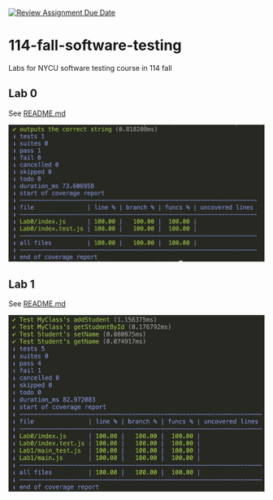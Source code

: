 [![Review Assignment Due Date](https://classroom.github.com/assets/deadline-readme-button-22041afd0340ce965d47ae6ef1cefeee28c7c493a6346c4f15d667ab976d596c.svg)](https://classroom.github.com/a/UB4aZETG)
# 114-fall-software-testing
Labs for NYCU software testing course in 114 fall


## Lab 0

See [README.md](Lab0/README.md)

![Result](./lab_0.jpg)


## Lab 1

See [README.md](Lab1/README.md)

![Result](./lab_1.jpg)
